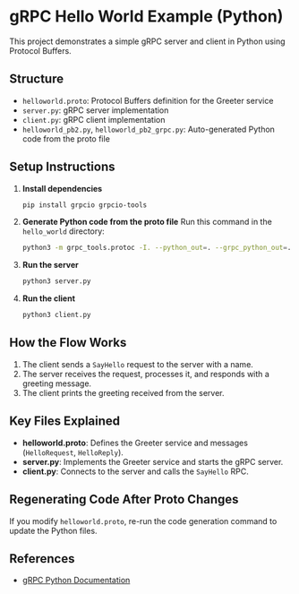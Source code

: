 
# gRPC Hello World Example (Python)

This project demonstrates a simple gRPC server and client in Python using Protocol Buffers.

## Structure

- `helloworld.proto`: Protocol Buffers definition for the Greeter service
- `server.py`: gRPC server implementation
- `client.py`: gRPC client implementation
- `helloworld_pb2.py`, `helloworld_pb2_grpc.py`: Auto-generated Python code from the proto file

## Setup Instructions

1. **Install dependencies**
   ```bash
   pip install grpcio grpcio-tools
   ```

2. **Generate Python code from the proto file**
   Run this command in the `hello_world` directory:
   ```bash
   python3 -m grpc_tools.protoc -I. --python_out=. --grpc_python_out=. helloworld.proto
   ```

3. **Run the server**
   ```bash
   python3 server.py
   ```

4. **Run the client**
   ```bash
   python3 client.py
   ```

## How the Flow Works

1. The client sends a `SayHello` request to the server with a name.
2. The server receives the request, processes it, and responds with a greeting message.
3. The client prints the greeting received from the server.

## Key Files Explained

- **helloworld.proto**: Defines the Greeter service and messages (`HelloRequest`, `HelloReply`).
- **server.py**: Implements the Greeter service and starts the gRPC server.
- **client.py**: Connects to the server and calls the `SayHello` RPC.


## Regenerating Code After Proto Changes

If you modify `helloworld.proto`, re-run the code generation command to update the Python files.

## References

- [gRPC Python Documentation](https://grpc.io/docs/languages/python/)
